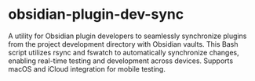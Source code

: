 # obsidian-plugin-dev-sync
A utility for Obsidian plugin developers to seamlessly synchronize plugins from the project development directory with Obsidian vaults. This Bash script utilizes rsync and fswatch to automatically synchronize changes, enabling real-time testing and development across devices. Supports macOS and iCloud integration for mobile testing.
